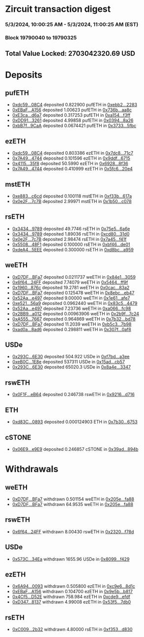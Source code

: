 # Zircuit transaction digest
### 5/3/2024, 10:00:25 AM - 5/3/2024, 11:00:25 AM (EST)
### Block 19790040 to 19790325

## Total Value Locked: 2703042320.69 USD

# Deposits
## pufETH
- [0xdc59...08C4](https://etherscan.io/address/0xdc597EE8F675B56b2059D0Fbd66B735bf35e08C4) deposited 0.822900 pufETH in [0xebb2...2283](https://etherscan.io/tx/0xdc597EE8F675B56b2059D0Fbd66B735bf35e08C4)
- [0xEBaF...A156](https://etherscan.io/address/0xEBaF39B87580377Dc6852Bd8c5dF1770A1a7A156) deposited 1.00623 pufETH in [0x736b...aa8c](https://etherscan.io/tx/0xEBaF39B87580377Dc6852Bd8c5dF1770A1a7A156)
- [0xE3ca...d6a7](https://etherscan.io/address/0xE3cacA44F5C5A8ed8Ff25fEc21565e7aFE71d6a7) deposited 0.317253 pufETH in [0xa154...f3ff](https://etherscan.io/tx/0xE3cacA44F5C5A8ed8Ff25fEc21565e7aFE71d6a7)
- [0xDD91...3261](https://etherscan.io/address/0xDD91B97757A37323b3401997883D266802253261) deposited 4.99858 pufETH in [0x0394...8a26](https://etherscan.io/tx/0xDD91B97757A37323b3401997883D266802253261)
- [0xbB7f...9CaA](https://etherscan.io/address/0xbB7fE1aa7c63A9716a9F25936DE0fDE9ff989CaA) deposited 0.0674421 pufETH in [0x3733...5fbc](https://etherscan.io/tx/0xbB7fE1aa7c63A9716a9F25936DE0fDE9ff989CaA)
## ezETH
- [0xdc59...08C4](https://etherscan.io/address/0xdc597EE8F675B56b2059D0Fbd66B735bf35e08C4) deposited 0.803386 ezETH in [0x7dc8...71c7](https://etherscan.io/tx/0xdc597EE8F675B56b2059D0Fbd66B735bf35e08C4)
- [0x7A49...4744](https://etherscan.io/address/0x7A493Be5c2ce014cD049Bf178a1ac0Db1B434744) deposited 0.101596 ezETH in [0x9ddf...6715](https://etherscan.io/tx/0x7A493Be5c2ce014cD049Bf178a1ac0Db1B434744)
- [0x4115...35f8](https://etherscan.io/address/0x41150A95a5e92c9FDe2C645441e8ef761F6b35f8) deposited 50.5990 ezETH in [0x6928...8f36](https://etherscan.io/tx/0x41150A95a5e92c9FDe2C645441e8ef761F6b35f8)
- [0x7A49...4744](https://etherscan.io/address/0x7A493Be5c2ce014cD049Bf178a1ac0Db1B434744) deposited 0.410999 ezETH in [0x5fc6...20e4](https://etherscan.io/tx/0x7A493Be5c2ce014cD049Bf178a1ac0Db1B434744)
## mstETH
- [0xe883...c6cd](https://etherscan.io/address/0xe8837A2ECd1aC0BA32Ea1D7A4C8901D852B4c6cd) deposited 0.100118 mstETH in [0xf33b...617a](https://etherscan.io/tx/0xe8837A2ECd1aC0BA32Ea1D7A4C8901D852B4c6cd)
- [0x0e2F...7c7B](https://etherscan.io/address/0x0e2F87caFF6578374dEBa6A41c8157078ceC7c7B) deposited 2.99971 mstETH in [0x1b50...c078](https://etherscan.io/tx/0x0e2F87caFF6578374dEBa6A41c8157078ceC7c7B)
## rsETH
- [0x3434...9789](https://etherscan.io/address/0x34349c5569e7B846c3558961552D2202760A9789) deposited 49.7746 rsETH in [0x75e5...6a6e](https://etherscan.io/tx/0x34349c5569e7B846c3558961552D2202760A9789)
- [0x3434...9789](https://etherscan.io/address/0x34349c5569e7B846c3558961552D2202760A9789) deposited 1.89036 rsETH in [0xcd80...31d0](https://etherscan.io/tx/0x34349c5569e7B846c3558961552D2202760A9789)
- [0x0e2F...7c7B](https://etherscan.io/address/0x0e2F87caFF6578374dEBa6A41c8157078ceC7c7B) deposited 2.98474 rsETH in [0x7a45...f41f](https://etherscan.io/tx/0x0e2F87caFF6578374dEBa6A41c8157078ceC7c7B)
- [0x5508...48F1](https://etherscan.io/address/0x5508aB714AdabE1191EeCa6b1Ba29d7E128548F1) deposited 0.100000 rsETH in [0xbf46...de01](https://etherscan.io/tx/0x5508aB714AdabE1191EeCa6b1Ba29d7E128548F1)
- [0xdeA4...5EEE](https://etherscan.io/address/0xdeA4faa3394bD40f32527D12DF4bF04135FA5EEE) deposited 0.300000 rsETH in [0xd8bc...a959](https://etherscan.io/tx/0xdeA4faa3394bD40f32527D12DF4bF04135FA5EEE)
## weETH
- [0xD7DF...BFa7](https://etherscan.io/address/0xD7DF7E085214743530afF339aFC420c7c720BFa7) deposited 0.0211737 weETH in [0x84e1...3059](https://etherscan.io/tx/0xD7DF7E085214743530afF339aFC420c7c720BFa7)
- [0x6f64...24FF](https://etherscan.io/address/0x6f644D1d3E5Bec19a67021a604aB151CBCc824FF) deposited 7.74079 weETH in [0x5464...ff9f](https://etherscan.io/tx/0x6f644D1d3E5Bec19a67021a604aB151CBCc824FF)
- [0x1960...876c](https://etherscan.io/address/0x1960Fb7f5F85ce7356495512d13Aea9e5f84876c) deposited 19.2781 weETH in [0x0cac...83a2](https://etherscan.io/tx/0x1960Fb7f5F85ce7356495512d13Aea9e5f84876c)
- [0xD7DF...BFa7](https://etherscan.io/address/0xD7DF7E085214743530afF339aFC420c7c720BFa7) deposited 0.125478 weETH in [0x8ebc...eb47](https://etherscan.io/tx/0xD7DF7E085214743530afF339aFC420c7c720BFa7)
- [0x52Aa...e497](https://etherscan.io/address/0x52Aa899454998Be5b000Ad077a46Bbe360F4e497) deposited 9.00000 weETH in [0x1e61...afe7](https://etherscan.io/tx/0x52Aa899454998Be5b000Ad077a46Bbe360F4e497)
- [0xe521...56a9](https://etherscan.io/address/0xe521F9105a7c0674ECDc6e0eC6F8DC8f86B556a9) deposited 0.0962440 weETH in [0x83c5...4479](https://etherscan.io/tx/0xe521F9105a7c0674ECDc6e0eC6F8DC8f86B556a9)
- [0x52Aa...e497](https://etherscan.io/address/0x52Aa899454998Be5b000Ad077a46Bbe360F4e497) deposited 7.23736 weETH in [0xa066...fc98](https://etherscan.io/tx/0x52Aa899454998Be5b000Ad077a46Bbe360F4e497)
- [0x2BB9...a012](https://etherscan.io/address/0x2BB9B93Baf8fb9562441d511397ACF8defFFa012) deposited 0.00963906 weETH in [0x2b9f...7c24](https://etherscan.io/tx/0x2BB9B93Baf8fb9562441d511397ACF8defFFa012)
- [0xA555...7667](https://etherscan.io/address/0xA55580c1C3b8ae41E349BD0A9332729D84c57667) deposited 0.964869 weETH in [0x7b32...bd78](https://etherscan.io/tx/0xA55580c1C3b8ae41E349BD0A9332729D84c57667)
- [0xD7DF...BFa7](https://etherscan.io/address/0xD7DF7E085214743530afF339aFC420c7c720BFa7) deposited 11.2039 weETH in [0xb5c3...7b98](https://etherscan.io/tx/0xD7DF7E085214743530afF339aFC420c7c720BFa7)
- [0xad0a...8ad6](https://etherscan.io/address/0xad0a4BC3DaeAf8a0322A063493921430636F8ad6) deposited 0.298811 weETH in [0x307f...0af8](https://etherscan.io/tx/0xad0a4BC3DaeAf8a0322A063493921430636F8ad6)
## USDe
- [0x293C...6E30](https://etherscan.io/address/0x293C6937D8D82e05B01335F7B33FBA0c8e256E30) deposited 504.922 USDe in [0xf7bd...a3ee](https://etherscan.io/tx/0x293C6937D8D82e05B01335F7B33FBA0c8e256E30)
- [0xeB0C...1E8e](https://etherscan.io/address/0xeB0Cda1a52f9ac0bD5293bd65b52eD07168e1E8e) deposited 537311 USDe in [0x15ad...cb57](https://etherscan.io/tx/0xeB0Cda1a52f9ac0bD5293bd65b52eD07168e1E8e)
- [0x293C...6E30](https://etherscan.io/address/0x293C6937D8D82e05B01335F7B33FBA0c8e256E30) deposited 65020.3 USDe in [0x8a4e...3347](https://etherscan.io/tx/0x293C6937D8D82e05B01335F7B33FBA0c8e256E30)
## rswETH
- [0x0F1F...eB64](https://etherscan.io/address/0x0F1FeA9FB5cD4210c0C4e5ecCc5BDF70a908eB64) deposited 0.246738 rswETH in [0x9216...d716](https://etherscan.io/tx/0x0F1FeA9FB5cD4210c0C4e5ecCc5BDF70a908eB64)
## ETH
- [0xd83C...0893](https://etherscan.io/address/0xd83C785De2183e3531AD43eD97E2fb19F2420893) deposited 0.000124903 ETH in [0x7b30...6753](https://etherscan.io/tx/0xd83C785De2183e3531AD43eD97E2fb19F2420893)
## cSTONE
- [0x06E9...e9E9](https://etherscan.io/address/0x06E9bF11F2CC8558dE1D59c7c55e32AbE617e9E9) deposited 0.246857 cSTONE in [0x39ad...894b](https://etherscan.io/tx/0x06E9bF11F2CC8558dE1D59c7c55e32AbE617e9E9)
# Withdrawals
## weETH
- [0xD7DF...BFa7](https://etherscan.io/address/0xD7DF7E085214743530afF339aFC420c7c720BFa7) withdrawn 0.501154 weETH in [0x205e...fa88](https://etherscan.io/tx/0xD7DF7E085214743530afF339aFC420c7c720BFa7)
- [0xD7DF...BFa7](https://etherscan.io/address/0xD7DF7E085214743530afF339aFC420c7c720BFa7) withdrawn 64.9535 weETH in [0x205e...fa88](https://etherscan.io/tx/0xD7DF7E085214743530afF339aFC420c7c720BFa7)
## rswETH
- [0x6f64...24FF](https://etherscan.io/address/0x6f644D1d3E5Bec19a67021a604aB151CBCc824FF) withdrawn 8.00430 rswETH in [0x2320...f78d](https://etherscan.io/tx/0x6f644D1d3E5Bec19a67021a604aB151CBCc824FF)
## USDe
- [0x573C...34Ea](https://etherscan.io/address/0x573C2ED7e9ca3736dc7D39d6a38352BDff8b34Ea) withdrawn 1655.96 USDe in [0x8099...f429](https://etherscan.io/tx/0x573C2ED7e9ca3736dc7D39d6a38352BDff8b34Ea)
## ezETH
- [0x6A94...0093](https://etherscan.io/address/0x6A94da0EDb05c14641b475590447CC05Bd870093) withdrawn 0.505800 ezETH in [0xc9e6...8d1c](https://etherscan.io/tx/0x6A94da0EDb05c14641b475590447CC05Bd870093)
- [0xEBaF...A156](https://etherscan.io/address/0xEBaF39B87580377Dc6852Bd8c5dF1770A1a7A156) withdrawn 0.104700 ezETH in [0x9e5b...b817](https://etherscan.io/tx/0xEBaF39B87580377Dc6852Bd8c5dF1770A1a7A156)
- [0x4Cf5...D52E](https://etherscan.io/address/0x4Cf58B6FB1c4016A0C2EB4A35DF136Ce9561D52E) withdrawn 758.984 ezETH in [0xcde9...efdf](https://etherscan.io/tx/0x4Cf58B6FB1c4016A0C2EB4A35DF136Ce9561D52E)
- [0xD347...8137](https://etherscan.io/address/0xD3474BD2f558B12e83810EC7d8aF14f2d1D08137) withdrawn 4.99008 ezETH in [0x53f5...7db0](https://etherscan.io/tx/0xD3474BD2f558B12e83810EC7d8aF14f2d1D08137)
## rsETH
- [0xC009...2b32](https://etherscan.io/address/0xC00986B86d0aBA657dAaFe282A847135919e2b32) withdrawn 4.80000 rsETH in [0xf353...d830](https://etherscan.io/tx/0xC00986B86d0aBA657dAaFe282A847135919e2b32)

